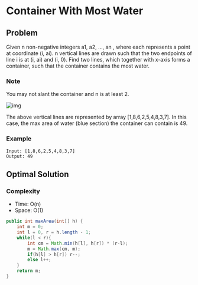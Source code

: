 # Container With Most Water

## Problem

Given n non-negative integers a1, a2, ..., an , where each represents a point at coordinate (i, ai). n vertical lines are drawn such that the two endpoints of line i is at (i, ai) and (i, 0). Find two lines, which together with x-axis forms a container, such that the container contains the most water.

### Note

You may not slant the container and n is at least 2.

![img](https://s3-lc-upload.s3.amazonaws.com/uploads/2018/07/17/question_11.jpg)

The above vertical lines are represented by array [1,8,6,2,5,4,8,3,7]. In this case, the max area of water (blue section) the container can contain is 49.

### Example

    Input: [1,8,6,2,5,4,8,3,7]
    Output: 49

## Optimal Solution

### Complexity

- Time: O(n)
- Space: O(1)

```java
public int maxArea(int[] h) {
    int m = 0;
    int l = 0, r = h.length - 1;
    while(l < r){
        int cm = Math.min(h[l], h[r]) * (r-l);
        m = Math.max(cm, m);
        if(h[l] > h[r]) r--;
        else l++;
    }
    return m;
}
```
